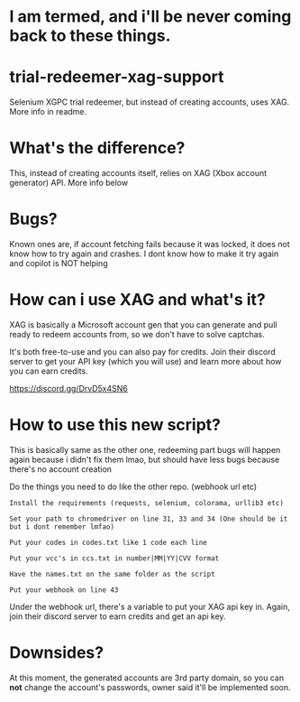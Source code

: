 # I am termed, and i'll be never coming back to these things.

# trial-redeemer-xag-support
Selenium XGPC trial redeemer, but instead of creating accounts, uses XAG. More info in readme.

# What's the difference?

This, instead of creating accounts itself, relies on XAG (Xbox account generator) API. More info below
# Bugs?

Known ones are, if account fetching fails because it was locked, it does not know how to try again and crashes. I dont know how to make it try again and copilot is NOT helping

# How can i use XAG and what's it?

XAG is basically a Microsoft account gen that you can generate and pull ready to redeem accounts from, so we don't have to solve captchas.

It's both free-to-use and you can also pay for credits. Join their discord server to get your API key (which you will use) and learn more about how you can earn credits.

https://discord.gg/DrvD5x4SN6 

# How to use this new script?

This is basically same as the other one, redeeming part bugs will happen again because i didn't fix them lmao, but should have less bugs because there's no account creation

Do the things you need to do like the other repo. (webhook url etc)

```
Install the requirements (requests, selenium, colorama, urllib3 etc)

Set your path to chromedriver on line 31, 33 and 34 (One should be it but i dont remember lmfao)

Put your codes in codes.txt like 1 code each line

Put your vcc's in ccs.txt in number|MM|YY|CVV format

Have the names.txt on the same folder as the script

Put your webhook on line 43
```

Under the webhook url, there's a variable to put your XAG api key in. Again, join their discord server to earn credits and get an api key.

# Downsides?

At this moment, the generated accounts are 3rd party domain, so you can **not** change the account's passwords, owner said it'll be implemented soon.

